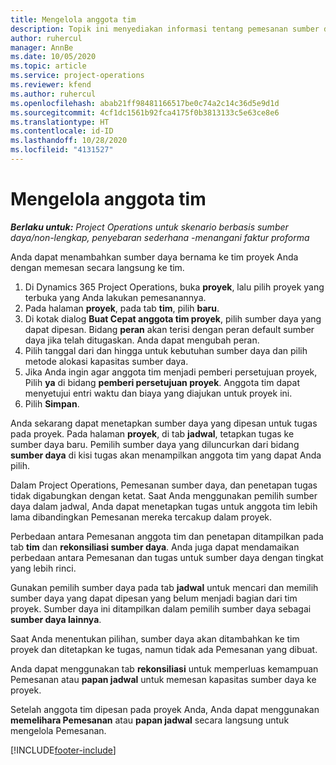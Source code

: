 ```yaml
---
title: Mengelola anggota tim
description: Topik ini menyediakan informasi tentang pemesanan sumber daya bernama untuk tim proyek dan tetapkan tugas.
author: ruhercul
manager: AnnBe
ms.date: 10/05/2020
ms.topic: article
ms.service: project-operations
ms.reviewer: kfend
ms.author: ruhercul
ms.openlocfilehash: abab21ff98481166517be0c74a2c14c36d5e9d1d
ms.sourcegitcommit: 4cf1dc1561b92fca4175f0b3813133c5e63ce8e6
ms.translationtype: HT
ms.contentlocale: id-ID
ms.lasthandoff: 10/28/2020
ms.locfileid: "4131527"
---
```

# <a name="maintain-team-members"></a>Mengelola anggota tim

_**Berlaku untuk:** Project Operations untuk skenario berbasis sumber daya/non-lengkap, penyebaran sederhana -menangani faktur proforma_

Anda dapat menambahkan sumber daya bernama ke tim proyek Anda dengan memesan secara langsung ke tim.

1. Di Dynamics 365 Project Operations, buka **proyek**, lalu pilih proyek yang terbuka yang Anda lakukan pemesanannya.
2. Pada halaman **proyek**, pada tab **tim**, pilih **baru**. 
3. Di kotak dialog **Buat Cepat anggota tim proyek**, pilih sumber daya yang dapat dipesan. Bidang **peran** akan terisi dengan peran default sumber daya jika telah ditugaskan. Anda dapat mengubah peran. 
4. Pilih tanggal dari dan hingga untuk kebutuhan sumber daya dan pilih metode alokasi kapasitas sumber daya. 
5. Jika Anda ingin agar anggota tim menjadi pemberi persetujuan proyek, Pilih **ya** di bidang **pemberi persetujuan proyek**. Anggota tim dapat menyetujui entri waktu dan biaya yang diajukan untuk proyek ini. 
6. Pilih **Simpan**.

Anda sekarang dapat menetapkan sumber daya yang dipesan untuk tugas pada proyek. Pada halaman **proyek**, di tab **jadwal**, tetapkan tugas ke sumber daya baru. Pemilih sumber daya yang diluncurkan dari bidang **sumber daya** di kisi tugas akan menampilkan anggota tim yang dapat Anda pilih.


Dalam Project Operations, Pemesanan sumber daya, dan penetapan tugas tidak digabungkan dengan ketat. Saat Anda menggunakan pemilih sumber daya dalam jadwal, Anda dapat menetapkan tugas untuk anggota tim lebih lama dibandingkan Pemesanan mereka tercakup dalam proyek.

Perbedaan antara Pemesanan anggota tim dan penetapan ditampilkan pada tab **tim** dan **rekonsiliasi sumber daya**. Anda juga dapat mendamaikan perbedaan antara Pemesanan dan tugas untuk sumber daya dengan tingkat yang lebih rinci.

Gunakan pemilih sumber daya pada tab **jadwal** untuk mencari dan memilih sumber daya yang dapat dipesan yang belum menjadi bagian dari tim proyek. Sumber daya ini ditampilkan dalam pemilih sumber daya sebagai **sumber daya lainnya**.

Saat Anda menentukan pilihan, sumber daya akan ditambahkan ke tim proyek dan ditetapkan ke tugas, namun tidak ada Pemesanan yang dibuat.

Anda dapat menggunakan tab **rekonsiliasi** untuk memperluas kemampuan Pemesanan atau **papan jadwal** untuk memesan kapasitas sumber daya ke proyek.

Setelah anggota tim dipesan pada proyek Anda, Anda dapat menggunakan **memelihara Pemesanan** atau **papan jadwal** secara langsung untuk mengelola Pemesanan.


[!INCLUDE[footer-include](../includes/footer-banner.md)]